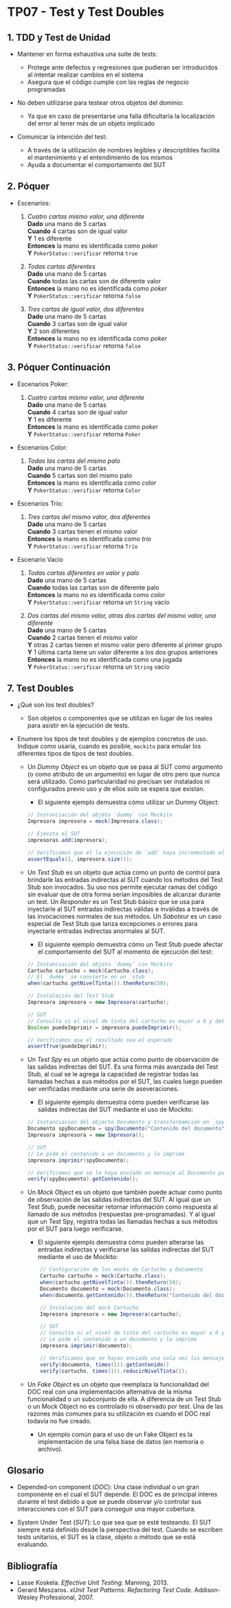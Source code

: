 # TP07 - Test y Test Doubles

## 1. TDD y Test de Unidad

- Mantener en forma exhaustiva una suite de tests:

  - Protege ante defectos y regresiones que pudieran ser introducidos al intentar realizar cambios en el sistema
  - Asegura que el código cumple con las reglas de negocio programadas

- No deben utilizarse para testear otros objetos del dominio:

  - Ya que en caso de presentarse una falla dificultaría la localización del error al tener más de un objeto implicado

- Comunicar la intención del test:

  - A través de la utilización de nombres legibles y descriptibles facilita el mantenimiento y el entendimiento de los mismos
  - Ayuda a documentar el comportamiento del SUT

## 2. Póquer

- Escenarios:

  1. _Cuatro cartas mismo valor, una diferente_\
     **Dado** una mano de 5 cartas\
     **Cuando** 4 cartas son de igual valor\
     **Y** 1 es diferente\
     **Entonces** la mano es identificada como _poker_\
     **Y** `PokerStatus::verificar` retorna `true`

  2. _Todas cartas diferentes_\
     **Dado** una mano de 5 cartas\
     **Cuando** todas las cartas son de diferente valor\
     **Entonces** la mano no es identificada como _poker_\
     **Y** `PokerStatus::verificar` retorna `false`

  3. _Tres cartas de igual valor, dos diferentes_\
     **Dado** una mano de 5 cartas\
     **Cuando** 3 cartas son de igual valor\
     **Y** 2 son diferentes\
     **Entonces** la mano no es identificada como _poker_\
     **Y** `PokerStatus::verificar` retorna `false`

## 3. Póquer Continuación

- Escenarios Poker:

  1. _Cuatro cartas mismo valor, una diferente_\
     **Dado** una mano de 5 cartas\
     **Cuando** 4 cartas son de igual valor\
     **Y** 1 es diferente\
     **Entonces** la mano es identificada como _poker_\
     **Y** `PokerStatus::verificar` retorna `Poker`

- Escenarios Color:

  1. _Todas las cartas del mismo palo_\
     **Dado** una mano de 5 cartas\
     **Cuando** 5 cartas son del mismo palo\
     **Entonces** la mano es identificada como _color_\
     **Y** `PokerStatus::verificar` retorna `Color`

- Escenarios Trío:

  1. _Tres cartas del mismo valor, dos diferentes_\
     **Dado** una mano de 5 cartas\
     **Cuando** 3 cartas tienen el mismo valor\
     **Entonces** la mano es identificada como _trío_\
     **Y** `PokerStatus::verificar` retorna `Trío`

- Escenario Vacío

  1. _Todas cartas diferentes en valor y palo_\
     **Dado** una mano de 5 cartas\
     **Cuando** todas las cartas son de diferente palo\
     **Entonces** la mano no es identificada como _color_\
     **Y** `PokerStatus::verificar` retorna un `String` vacío

  1. _Dos cartas del mismo valor, otras dos cartas del mismo valor, una diferente_\
     **Dado** una mano de 5 cartas\
     **Cuando** 2 cartas tienen el mismo valor\
     **Y** otras 2 cartas tienen el mismo valor pero diferente al primer grupo\
     **Y** 1 última carta tiene un valor diferente a los dos grupos anteriores\
     **Entonces** la mano no es identificada como una jugada\
     **Y** `PokerStatus::verificar` retorna un `String` vacío

## 7. Test Doubles

- ¿Qué son los test doubles?

  - Son objetos o componentes que se utilizan en lugar de los reales para asistir en la ejecución de tests.

- Enumere los tipos de test doubles y de ejemplos concretos de uso. Indique como usaría, cuando es posible,
  `mockito` para emular los diferentes tipos de tipos de test doubles.

  - Un _Dummy Object_ es un objeto que se pasa al SUT como argumento (o como atributo de un argumento) en lugar de otro pero que nunca será utilizado. Como particularidad no precisan ser instalados ni configurados previo uso y de ellos solo se espera que existan.

    - El siguiente ejemplo demuestra cómo utilizar un Dummy Object:

    ```java
    // Instanciación del objeto `dummy` con Mockito
    Impresora impresora = mock(Impresora.class);

    // Ejecuta el SUT
    impresoras.add(impresora);

    // Verificamos que el la ejecución de `add` haya incrementado el total de elementos de la lista
    assertEquals(1, impresora.size());
    ```

  - Un _Test Stub_ es un objeto que actúa como un punto de control para brindarle las entradas indirectas al SUT cuando los métodos del Test Stub son invocados. Su uso nos permite ejecutar ramas del código sin evaluar que de otra forma serían imposibles de alcanzar durante un test. Un _Responder_ es un Test Stub básico que se usa para inyectarle al SUT entradas indirectas válidas e inválidas a través de las invocaciones normales de sus métodos. Un _Saboteur_ es un caso especial de Test Stub que lanza excepciones o errores para inyectarle entradas indirectas anormales al SUT.

    - El siguiente ejemplo demuestra cómo un Test Stub puede afectar el comportamiento del SUT al momento de ejecución del test:

    ```java
    // Instanciación del objeto `dummy` con Mockito
    Cartucho cartucho = mock(Cartucho.class);
    // El `dummy` se convierte en un `stub`
    when(cartucho.getNivelTinta()).thenReturn(50);

    // Instalación del Test Stub
    Impresora impresora = new Impresora(cartucho);

    // SUT
    // Consulta si el nivel de tinta del cartucho es mayor a 0 y determina si puede imprimir
    Boolean puedeImprimir = impresora.puedeImprimir();

    // Verificamos que el resultado sea el esperado
    assertTrue(puedeImprimir);
    ```

  - Un _Test Spy_ es un objeto que actúa como punto de observación de las salidas indirectas del SUT. Es una forma más avanzada del Test Stub, al cual se le agrega la capacidad de registrar todas las llamadas hechas a sus métodos por el SUT, las cuales luego pueden ser verificadas mediante una serie de aseveraciones.

    - El siguiente ejemplo demuestra cómo pueden verificarse las salidas indirectas del SUT mediante el uso de Mockito:

    ```java
    // Instanciación del objecto Documento y transformamción en `spy` por Mockito
    Documento spyDocumento = spy(Documento("Contenido del documento"));
    Impresora impresora = new Impresora();

    // SUT
    // Le pide el contenido a un documento y lo imprime
    impresora.imprimir(spyDocumento);

    // Verificamos que se le haya enviado un mensaje al Documento para obtener su contenido
    verify(spyDocumento).getContenido();
    ```

  - Un _Mock Object_ es un objeto que también puede actuar como punto de observación de las salidas indirectas del SUT. Al igual que un Test Stub, puede necesitar retornar información como respuesta al llamado de sus métodos (respuestas pre-programadas). Y al igual que un Test Spy, registra todas las llamadas hechas a sus métodos por el SUT para luego verificarse.

    - El siguiente ejemplo demuestra cómo pueden alterarse las entradas indirectas y verificarse las salidas indirectas del SUT mediante el uso de Mockito:

    ```java
        // Configuración de los mocks de Cartucho y Documento
        Cartucho cartucho = mock(Cartucho.class);
        when(cartucho.getNivelTinta()).thenReturn(50);
        Documento documento = mock(Documento.class);
        when(documento.getContenido()).thenReturn("Contenido del documento");

        // Instalación del mock Cartucho
        Impresora impresora = new Impresora(cartucho);

        // SUT
        // Consulta si el nivel de tinta del cartucho es mayor a 0 y determina si puede imprimir
        // Le pide el contenido a un documento y lo imprime
        impresora.imprimir(documento);

        // Verificamos que se hayan enviado una sola vez los mensajes correctos
        verify(documento, times(1)).getContenido()
        verify(cartucho, times(1)).reducirNivelTinta(1);
    ```

  - Un _Fake Object_ es un objeto que reemplaza la funcionalidad del DOC real con una implementación alternativa de la misma funcionalidad o un subconjunto de ella. A diferencia de un Test Stub o un Mock Object no es controlado ni observado por test. Una de las razones más comunes para su utilización es cuando el DOC real todavía no fue creado.

    - Un ejemplo común para el uso de un Fake Object es la implementación de una falsa base de datos (en memoria o archivo).

## Glosario

- Depended-on component (_DOC_): Una clase individual o un gran componente en el cual el SUT depende. El DOC es de principal interes durante el test debido a que se puede observar y/o controlar sus interacciones con el SUT para conseguir una mayor cobertura.

- System Under Test (_SUT_): Lo que sea que se esté testeando. El SUT siempre está definido desde la perspectiva del test. Cuando se escriben tests unitarios, el SUT es la clase, objeto o método que se está evaluando.

## Bibliografía

- Lasse Koskela. _Effective Unit Testing_. Manning, 2013.
- Gerard Meszaros. _xUnit Test Patterns: Refactoring Test Code_. Addison-Wesley Professional, 2007.
